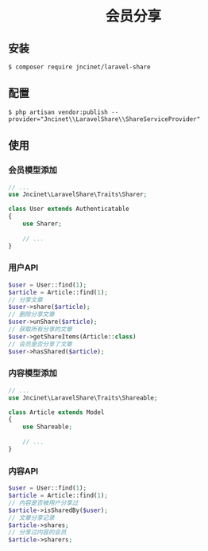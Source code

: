 <h1 align="center">会员分享</h1>

## 安装
```shell
$ composer require jncinet/laravel-share
```

## 配置
```shell
$ php artisan vendor:publish --provider="Jncinet\\LaravelShare\\ShareServiceProvider"
```

## 使用
### 会员模型添加
```php
// ...
use Jncinet\LaravelShare\Traits\Sharer;

class User extends Authenticatable
{
    use Sharer;
    
    // ...
}
```

### 用户API
```php
$user = User::find(1);
$article = Article::find(1);
// 分享文章
$user->share($article);
// 删除分享文章
$user->unShare($article);
// 获取所有分享的文章
$user->getShareItems(Article::class)
// 会员是否分享了文章
$user->hasShared($article); 
```

### 内容模型添加
```php
// ...
use Jncinet\LaravelShare\Traits\Shareable;

class Article extends Model
{
    use Shareable;
    
    // ...
}
```

### 内容API
```php
$user = User::find(1);
$article = Article::find(1);
// 内容是否被用户分享过
$article->isSharedBy($user);
// 文章分享记录
$article->shares;
// 分享过内容的会员
$article->sharers;
```
